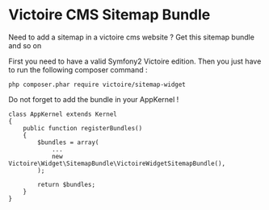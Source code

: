 Victoire CMS Sitemap Bundle
============

Need to add a sitemap in a victoire cms website ?
Get this sitemap bundle and so on

First you need to have a valid Symfony2 Victoire edition.
Then you just have to run the following composer command :

    php composer.phar require victoire/sitemap-widget

Do not forget to add the bundle in your AppKernel !

    class AppKernel extends Kernel
    {
        public function registerBundles()
        {
            $bundles = array(
                ...
                new Victoire\Widget\SitemapBundle\VictoireWidgetSitemapBundle(),
            );

            return $bundles;
        }
    }
